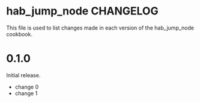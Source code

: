 # hab_jump_node CHANGELOG

This file is used to list changes made in each version of the hab_jump_node cookbook.

# 0.1.0

Initial release.

- change 0
- change 1

